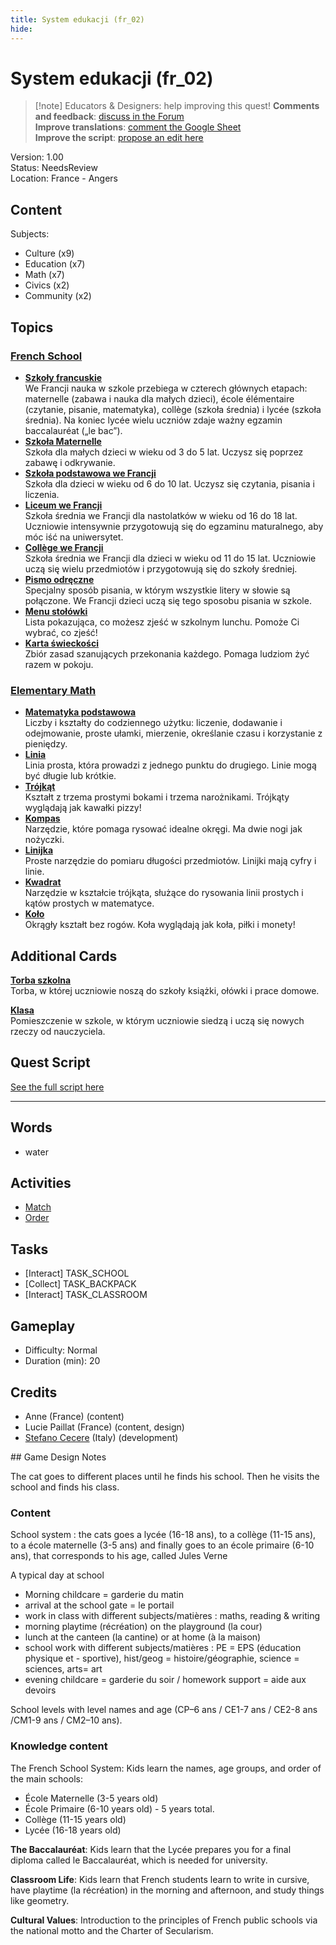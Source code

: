 ```yaml
---
title: System edukacji (fr_02)
hide:
---
```


# System edukacji (fr_02)
> [!note] Educators & Designers: help improving this quest!
> **Comments and feedback**: [discuss in the Forum](https://antura.discourse.group/t/fr-02-the-school-system/24/1)  
> **Improve translations**: [comment the Google Sheet](https://docs.google.com/spreadsheets/d/1FPFOy8CHor5ArSg57xMuPAG7WM27-ecDOiU-OmtHgjw/edit?gid=1873232287#gid=1873232287)  
> **Improve the script**: [propose an edit here](https://github.com/vgwb/Antura/blob/main/Assets/_discover/_quests/FR_02%20Angers%20School/FR_02%20Angers%20School%20-%20Yarn%20Script.yarn)  

Version: 1.00  
Status: NeedsReview  
Location: France - Angers

## Content
Subjects: 

  - Culture (x9)
  - Education (x7)
  - Math (x7)
  - Civics (x2)
  - Community (x2)

## Topics
### [French School](../../topics/index.md#frenchschool)

  - **[Szkoły francuskie](../../cards/index.md#french_schools)**  
    We Francji nauka w szkole przebiega w czterech głównych etapach: maternelle (zabawa i nauka dla małych dzieci), école élémentaire (czytanie, pisanie, matematyka), collège (szkoła średnia) i lycée (szkoła średnia). Na koniec lycée wielu uczniów zdaje ważny egzamin baccalauréat („le bac”).  
  - **[Szkoła Maternelle](../../cards/index.md#education_ecole_maternelle_fr)**  
    Szkoła dla małych dzieci w wieku od 3 do 5 lat. Uczysz się poprzez zabawę i odkrywanie.  
  - **[Szkoła podstawowa we Francji](../../cards/index.md#education_ecole_primaire_fr)**  
    Szkoła dla dzieci w wieku od 6 do 10 lat. Uczysz się czytania, pisania i liczenia.  
  - **[Liceum we Francji](../../cards/index.md#education_lycee_fr)**  
    Szkoła średnia we Francji dla nastolatków w wieku od 16 do 18 lat. Uczniowie intensywnie przygotowują się do egzaminu maturalnego, aby móc iść na uniwersytet.  
  - **[Collège we Francji](../../cards/index.md#education_college_fr)**  
    Szkoła średnia we Francji dla dzieci w wieku od 11 do 15 lat. Uczniowie uczą się wielu przedmiotów i przygotowują się do szkoły średniej.  
  - **[Pismo odręczne](../../cards/index.md#concept_cursive_writing)**  
    Specjalny sposób pisania, w którym wszystkie litery w słowie są połączone. We Francji dzieci uczą się tego sposobu pisania w szkole.  
  - **[Menu stołówki](../../cards/index.md#object_canteen_menu)**  
    Lista pokazująca, co możesz zjeść w szkolnym lunchu. Pomoże Ci wybrać, co zjeść!  
  - **[Karta świeckości](../../cards/index.md#concept_charter_of_secularism)**  
    Zbiór zasad szanujących przekonania każdego. Pomaga ludziom żyć razem w pokoju.  
### [Elementary Math](../../topics/index.md#elementary-maths)

  - **[Matematyka podstawowa](../../cards/index.md#elementary_maths)**  
    Liczby i kształty do codziennego użytku: liczenie, dodawanie i odejmowanie, proste ułamki, mierzenie, określanie czasu i korzystanie z pieniędzy.  
  - **[Linia](../../cards/index.md#fr_figure_line)**  
    Linia prosta, która prowadzi z jednego punktu do drugiego. Linie mogą być długie lub krótkie.  
  - **[Trójkąt](../../cards/index.md#fr_figure_triangle)**  
    Kształt z trzema prostymi bokami i trzema narożnikami. Trójkąty wyglądają jak kawałki pizzy!  
  - **[Kompas](../../cards/index.md#math_compass)**  
    Narzędzie, które pomaga rysować idealne okręgi. Ma dwie nogi jak nożyczki.  
  - **[Linijka](../../cards/index.md#math_ruler)**  
    Proste narzędzie do pomiaru długości przedmiotów. Linijki mają cyfry i linie.  
  - **[Kwadrat](../../cards/index.md#math_setsquare)**  
    Narzędzie w kształcie trójkąta, służące do rysowania linii prostych i kątów prostych w matematyce.  
  - **[Koło](../../cards/index.md#fr_figure_circle)**  
    Okrągły kształt bez rogów. Koła wyglądają jak koła, piłki i monety!  

## Additional Cards
**[Torba szkolna](../../cards/index.md#school_bag)**  
Torba, w której uczniowie noszą do szkoły książki, ołówki i prace domowe.  

**[Klasa](../../cards/index.md#place_classroom)**  
Pomieszczenie w szkole, w którym uczniowie siedzą i uczą się nowych rzeczy od nauczyciela.  

## Quest Script

[See the full script here](./fr_02-script.md)

---

## Words
- water
## Activities
- [Match](../../activities/index.md#Match)
- [Order](../../activities/index.md#Order)

## Tasks
- [Interact] TASK_SCHOOL
- [Collect] TASK_BACKPACK
- [Interact] TASK_CLASSROOM
## Gameplay
- Difficulty: Normal
- Duration (min): 20
## Credits
- Anne (France) (content)
- Lucie Paillat (France) (content, design)
- [Stefano Cecere](https://stefanocecere.com) (Italy) (development)

## Game Design Notes

The cat goes to different places until he finds his school. Then he visits the school and finds his class.

### Content
School system : the cats goes a lycée (16-18 ans), to a collège (11-15 ans), to a école maternelle (3-5 ans) and finally goes to an école primaire (6-10 ans), that corresponds to his age, called Jules Verne

A typical day at school

- Morning childcare = garderie du matin
- arrival at the school gate = le portail
- work in class with different subjects/matières : maths, reading & writing
- morning playtime (récréation) on the playground (la cour) 
- lunch at the canteen (la cantine) or at home (à la maison)
- school work with different subjects/matières : PE = EPS (éducation physique et - sportive),  hist/geog = histoire/géographie,  science = sciences, arts= art
- evening childcare = garderie du soir / homework support = aide aux devoirs

School levels with level names and age (CP–6 ans / CE1-7 ans / CE2-8 ans /CM1-9 ans / CM2–10 ans).

### Knowledge content
The French School System: Kids learn the names, age groups, and order of the main schools:

- École Maternelle (3-5 years old)
- École Primaire (6-10 years old) - 5 years total.
- Collège (11-15 years old)
- Lycée (16-18 years old)

**The Baccalauréat**: Kids learn that the Lycée prepares you for a final diploma called le Baccalauréat, which is needed for university.

**Classroom Life**: Kids learn that French students learn to write in cursive, have playtime (la récréation) in the morning and afternoon, and study things like geometry.

**Cultural Values**: Introduction to the principles of French public schools via the national motto and the Charter of Secularism.



